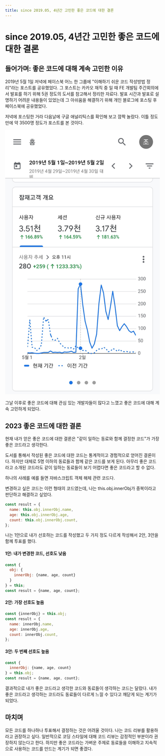 ```yaml
---
title: since 2019.05, 4년간 고민한 좋은 코드에 대한 결론
---
```


# since 2019.05, 4년간 고민한 좋은 코드에 대한 결론
## 들어가며: 좋은 코드에 대해 계속 고민한 이유
2019년 5월 1일 저녁에 페이스북 어느 한 그룹에 "이해하기 쉬운 코드 작성방법 정리"라는 포스트를 공유했었다. 그 포스트는 카카오 재직 중 일 때 FE 개발팀 주간회의에서 발표를 하기 위해 5권 정도의 도서를 참고해서 정리한 자료다. 발표 시간과 발표로 설명하기 어려운 내용들이 있었는데 그 아쉬움을 해결하기 위해 개인 블로그에 포스팅 후 페이스북에 공유했었다.

저녁에 포스팅한 거라 다음날에 구글 애널리틱스를 확인해 보고 깜짝 놀랐다. 이틀 정도 만에 약 3500명 정도가 포스트를 본 것이다.

![구글 애널리틱스 캡쳐](./2023.jpg)

그날 이후로 좋은 코드에 대해 관심 있는 개발자들이 많다고 느꼈고 좋은 코드에 대해 계속 고민하게 되었다.

## 2023 좋은 코드에 대한 결론
현재 내가 얻은 좋은 코드에 대한 결론은 "같이 일하는 동료와 함께 결정한 코드"가 가장 좋은 코드라고 생각한다.

도서를 통해서 작성된 좋은 코드에 대한 코드는 통계적이고 경험적으로 얻어진 결론이다. 하지만 대체로 5명 이하의 동료들과 함께 같은 코드를 보게 된다. 아무리 좋은 코드라고 소개된 코드라도 같이 일하는 동료들이 보기 어렵다면 좋은 코드라고 할 수 없다.

하나의 사례를 예를 들면 자바스크립트 객체 해체 관련 코드다.

변경하고 싶은 코드는 이런 형태의 코드였는데, 나는 this.obj.innerObj가 중복이라고 판단하고 해결하고 싶었다.
```js
const result = {
  name: this.obj.innerObj.name,
  age: this.obj.innerObj.age,
  count: this.obj.innerObj.count,
};
```

나는 1안으로 내가 선호하는 코드를 작성했고 두 가지 정도 다르게 작성해서 2안, 3안을 함께 투표를 했다.

#### 1안: 내가 변경한 코드, 선호도 낮음
```js
const {
  obj: {
    innerObj: {name, age, count}
  }
} = this;
const result = {name, age, count};
```

#### 2안: 가장 선호도 높음
```js
const {innerObj} = this.obj;
const result = {
  name: innerObj.name,
  age: innerObj.age,
  count: innerObj.count,
};
```

#### 3안: 두 번째 선호도 높음
```js
const {
  innerObj: {name, age, count}
} = this.obj;
const result = {name, age, count};
```

결과적으로 내가 좋은 코드라고 생각한 코드와 동료들이 생각하는 코드는 달랐다. 내가 좋은 코드라고 생각하는 코드라도 동료들이 다르게 느낄 수 있다고 깨닫게 되는 계기가 되었다.

## 마치며
모든 코드를 하나하나 투표해서 결정하는 것은 어려울 것이다. 나는 코드 리뷰를 활용하라고 권장하고 싶다. 일반적으로 코딩 스타일에 대해 코드 리뷰는 감정적인 부분이라 권장하지 않는다고 한다. 하지만 좋은 코드라는 가벼운 주제로 동료들을 이해하고 지속적으로 사용하는 코드를 만드는 계기가 되면 좋겠다.